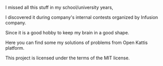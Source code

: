 I missed all this stuff in my school/university years,

I discovered it during company's internal contests organized by Infusion company.

Since it is a good hobby to keep my brain in a good shape.

Here you can find some my solutions of problems from Open Kattis platform.

This project is licensed under the terms of the MIT license.
